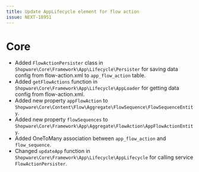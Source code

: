 ```yaml
---
title: Update AppLifecycle element for flow action
issue: NEXT-18951
---
```

# Core
* Added `FlowActionPersister` class in `Shopware\Core\Framework\App\Lifecycle\Persister` for saving data config from flow-action.xml to `app_flow_action` table.
* Added `getFlowActions` function in `Shopware\Core\Framework\App\Lifecycle\AppLoader` for getting data config from flow-action.xml.
* Added new property `appFlowAction` to `Shopware\Core\Content\Flow\Aggregate\FlowSequence\FlowSequenceEntity`.
* Added new property `flowSequences` to `Shopware\Core\Framework\App\Aggregate\FlowAction\AppFlowActionEntity`.
* Added OneToMany association between `app_flow_action` and `flow_sequence`.
* Changed `updateApp` function in `Shopware\Core\Framework\App\Lifecycle\AppLifecycle` for calling service `FlowActionPersister`.
